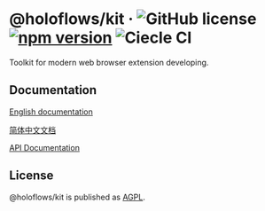 # @holoflows/kit &middot; ![GitHub license](https://img.shields.io/badge/license-AGPL-blue.svg?style=flat-square) [![npm version](https://img.shields.io/npm/v/@holoflows/kit.svg?style=flat-square)](https://www.npmjs.com/package/@holoflows/kit) ![Ciecle CI](https://img.shields.io/circleci/project/github/DimensionDev/holoflows-kit.svg?style=flat-square&logo=circleci)

Toolkit for modern web browser extension developing.

## Documentation

[English documentation](./doc/en/index.md)

[简体中文文档](./doc/zh-CN/index.md)

[API Documentation](./api-documents/kit.md)

## License

@holoflows/kit is published as [AGPL](./LICENSE).
